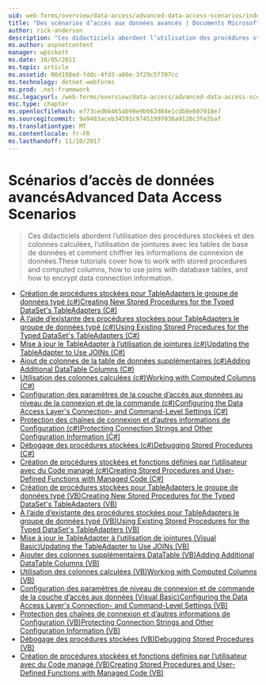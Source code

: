 ```yaml
---
uid: web-forms/overview/data-access/advanced-data-access-scenarios/index
title: "Des scénarios d’accès aux données avancés | Documents Microsoft"
author: rick-anderson
description: "Ces didacticiels abordent l’utilisation des procédures stockées et des colonnes calculées, l’utilisation de jointures avec les tables de base de données et le chiffrement des informations de connexion de données..."
ms.author: aspnetcontent
manager: wpickett
ms.date: 10/05/2011
ms.topic: article
ms.assetid: 00d198ed-fddc-4fd3-a86e-3f29c5f707cc
ms.technology: dotnet-webforms
ms.prod: .net-framework
msc.legacyurl: /web-forms/overview/data-access/advanced-data-access-scenarios
msc.type: chapter
ms.openlocfilehash: e773ced66465ab99e9b662d84e1cdb8e607918e7
ms.sourcegitcommit: 9a9483aceb34591c97451997036a9120c3fe2baf
ms.translationtype: MT
ms.contentlocale: fr-FR
ms.lasthandoff: 11/10/2017
---
```

<a name="advanced-data-access-scenarios"></a><span data-ttu-id="62cea-103">Scénarios d’accès de données avancés</span><span class="sxs-lookup"><span data-stu-id="62cea-103">Advanced Data Access Scenarios</span></span>
====================
> <span data-ttu-id="62cea-104">Ces didacticiels abordent l’utilisation des procédures stockées et des colonnes calculées, l’utilisation de jointures avec les tables de base de données et comment chiffrer les informations de connexion de données.</span><span class="sxs-lookup"><span data-stu-id="62cea-104">These tutorials cover how to work with stored procedures and computed columns, how to use joins with database tables, and how to encrypt data connection information.</span></span>


- [<span data-ttu-id="62cea-105">Création de procédures stockées pour TableAdapters le groupe de données typé (c#)</span><span class="sxs-lookup"><span data-stu-id="62cea-105">Creating New Stored Procedures for the Typed DataSet's TableAdapters (C#)</span></span>](creating-new-stored-procedures-for-the-typed-dataset-s-tableadapters-cs.md)
- [<span data-ttu-id="62cea-106">À l’aide d’existante des procédures stockées pour TableAdapters le groupe de données typé (c#)</span><span class="sxs-lookup"><span data-stu-id="62cea-106">Using Existing Stored Procedures for the Typed DataSet's TableAdapters (C#)</span></span>](using-existing-stored-procedures-for-the-typed-dataset-s-tableadapters-cs.md)
- [<span data-ttu-id="62cea-107">Mise à jour le TableAdapter à l’utilisation de jointures (c#)</span><span class="sxs-lookup"><span data-stu-id="62cea-107">Updating the TableAdapter to Use JOINs (C#)</span></span>](updating-the-tableadapter-to-use-joins-cs.md)
- [<span data-ttu-id="62cea-108">Ajout de colonnes de la table de données supplémentaires (c#)</span><span class="sxs-lookup"><span data-stu-id="62cea-108">Adding Additional DataTable Columns (C#)</span></span>](adding-additional-datatable-columns-cs.md)
- [<span data-ttu-id="62cea-109">Utilisation des colonnes calculées (c#)</span><span class="sxs-lookup"><span data-stu-id="62cea-109">Working with Computed Columns (C#)</span></span>](working-with-computed-columns-cs.md)
- [<span data-ttu-id="62cea-110">Configuration des paramètres de la couche d’accès aux données au niveau de la connexion et de la commande (c#)</span><span class="sxs-lookup"><span data-stu-id="62cea-110">Configuring the Data Access Layer's Connection- and Command-Level Settings (C#)</span></span>](configuring-the-data-access-layer-s-connection-and-command-level-settings-cs.md)
- [<span data-ttu-id="62cea-111">Protection des chaînes de connexion et d’autres informations de Configuration (c#)</span><span class="sxs-lookup"><span data-stu-id="62cea-111">Protecting Connection Strings and Other Configuration Information (C#)</span></span>](protecting-connection-strings-and-other-configuration-information-cs.md)
- [<span data-ttu-id="62cea-112">Débogage des procédures stockées (c#)</span><span class="sxs-lookup"><span data-stu-id="62cea-112">Debugging Stored Procedures (C#)</span></span>](debugging-stored-procedures-cs.md)
- [<span data-ttu-id="62cea-113">Création de procédures stockées et fonctions définies par l’utilisateur avec du Code managé (c#)</span><span class="sxs-lookup"><span data-stu-id="62cea-113">Creating Stored Procedures and User-Defined Functions with Managed Code (C#)</span></span>](creating-stored-procedures-and-user-defined-functions-with-managed-code-cs.md)
- [<span data-ttu-id="62cea-114">Création de procédures stockées pour TableAdapters le groupe de données typé (VB)</span><span class="sxs-lookup"><span data-stu-id="62cea-114">Creating New Stored Procedures for the Typed DataSet's TableAdapters (VB)</span></span>](creating-new-stored-procedures-for-the-typed-dataset-s-tableadapters-vb.md)
- [<span data-ttu-id="62cea-115">À l’aide d’existante des procédures stockées pour TableAdapters le groupe de données typé (VB)</span><span class="sxs-lookup"><span data-stu-id="62cea-115">Using Existing Stored Procedures for the Typed DataSet's TableAdapters (VB)</span></span>](using-existing-stored-procedures-for-the-typed-dataset-s-tableadapters-vb.md)
- [<span data-ttu-id="62cea-116">Mise à jour le TableAdapter à l’utilisation de jointures (Visual Basic)</span><span class="sxs-lookup"><span data-stu-id="62cea-116">Updating the TableAdapter to Use JOINs (VB)</span></span>](updating-the-tableadapter-to-use-joins-vb.md)
- [<span data-ttu-id="62cea-117">Ajouter des colonnes supplémentaires DataTable (VB)</span><span class="sxs-lookup"><span data-stu-id="62cea-117">Adding Additional DataTable Columns (VB)</span></span>](adding-additional-datatable-columns-vb.md)
- [<span data-ttu-id="62cea-118">Utilisation des colonnes calculées (VB)</span><span class="sxs-lookup"><span data-stu-id="62cea-118">Working with Computed Columns (VB)</span></span>](working-with-computed-columns-vb.md)
- [<span data-ttu-id="62cea-119">Configuration des paramètres de niveau de connexion et de commande de la couche d’accès aux données (Visual Basic)</span><span class="sxs-lookup"><span data-stu-id="62cea-119">Configuring the Data Access Layer's Connection- and Command-Level Settings (VB)</span></span>](configuring-the-data-access-layer-s-connection-and-command-level-settings-vb.md)
- [<span data-ttu-id="62cea-120">Protection des chaînes de connexion et d’autres informations de Configuration (VB)</span><span class="sxs-lookup"><span data-stu-id="62cea-120">Protecting Connection Strings and Other Configuration Information (VB)</span></span>](protecting-connection-strings-and-other-configuration-information-vb.md)
- [<span data-ttu-id="62cea-121">Débogage des procédures stockées (VB)</span><span class="sxs-lookup"><span data-stu-id="62cea-121">Debugging Stored Procedures (VB)</span></span>](debugging-stored-procedures-vb.md)
- [<span data-ttu-id="62cea-122">Création de procédures stockées et fonctions définies par l’utilisateur avec du Code managé (VB)</span><span class="sxs-lookup"><span data-stu-id="62cea-122">Creating Stored Procedures and User-Defined Functions with Managed Code (VB)</span></span>](creating-stored-procedures-and-user-defined-functions-with-managed-code-vb.md)
